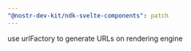 ```yaml
---
"@nostr-dev-kit/ndk-svelte-components": patch
---
```


use urlFactory to generate URLs on rendering engine
